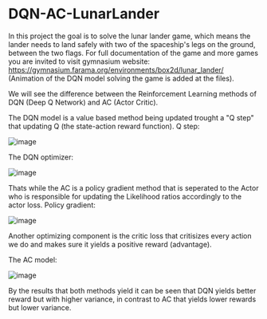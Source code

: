 # DQN-AC-LunarLander
In this project the goal is to solve the lunar lander game, which means the lander needs to land safely with two of the spaceship's legs on the ground, between the two flags.
For full documentation of the game and more games you are invited to visit gymnasium website: https://gymnasium.farama.org/environments/box2d/lunar_lander/
(Animation of the DQN model solving the game is added at the files).

We will see the difference between the Reinforcement Learning methods of DQN (Deep Q Network) and AC (Actor Critic).

The DQN model is a value based method being updated trought a "Q step" that updating Q (the state-action reward function).
Q step:

![image](https://github.com/RanMatalon/DQN-AC-LunarLander/assets/138029692/edec9165-d27c-45b9-8d15-c535420f6eab)

The DQN optimizer:

![image](https://github.com/RanMatalon/DQN-AC-LunarLander/assets/138029692/7c3e3141-c8c4-48f8-ad93-375c5d1ceb2d)


Thats while the AC is a policy gradient method that is seperated to the Actor who is responsible for updating the Likelihood ratios accordingly to the actor loss.
Policy gradient:

![image](https://github.com/RanMatalon/DQN-AC-LunarLander/assets/138029692/e209ae0f-4185-44e6-9e07-40de206ed548)

Another optimizing component is the critic loss that critisizes every action we do and makes sure it yields a positive reward (advantage).

The AC model:

![image](https://github.com/RanMatalon/DQN-AC-LunarLander/assets/138029692/a5db2035-f040-4340-8ae3-695807543446)

By the results that both methods yield it can be seen that DQN yields better reward but with higher variance, in contrast to AC that yields lower rewards but lower variance.
